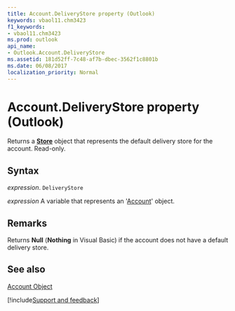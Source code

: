 ```yaml
---
title: Account.DeliveryStore property (Outlook)
keywords: vbaol11.chm3423
f1_keywords:
- vbaol11.chm3423
ms.prod: outlook
api_name:
- Outlook.Account.DeliveryStore
ms.assetid: 181d52ff-7c48-af7b-dbec-3562f1c8801b
ms.date: 06/08/2017
localization_priority: Normal
---
```



# Account.DeliveryStore property (Outlook)

Returns a  **[Store](Outlook.Store.md)** object that represents the default delivery store for the account. Read-only.


## Syntax

_expression_. `DeliveryStore`

_expression_ A variable that represents an '[Account](Outlook.Account.md)' object.


## Remarks

Returns  **Null** (**Nothing** in Visual Basic) if the account does not have a default delivery store.


## See also


[Account Object](Outlook.Account.md)

[!include[Support and feedback](~/includes/feedback-boilerplate.md)]
